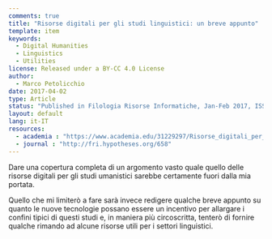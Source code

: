 ```yaml
---
comments: true
title: "Risorse digitali per gli studi linguistici: un breve appunto"
template: item
keywords: 
  - Digital Humanities
  - Linguistics
  - Utilities
license: Released under a BY-CC 4.0 License
author:
  - Marco Petolicchio
date: 2017-04-02
type: Article
status: "Published in Filologia Risorse Informatiche, Jan-Feb 2017, ISSN: 2496-6223"
layout: default
lang: it-IT
resources:
  - academia : "https://www.academia.edu/31229297/Risorse_digitali_per_gli_studi_linguistici_un_breve_appunto_in_Filologia_Risorse_Informatiche_gennaio-febbraio_2017"
  - journal : "http://fri.hypotheses.org/658" 
---
```


Dare una copertura completa di un argomento vasto quale quello delle risorse digitali per gli studi umanistici sarebbe certamente fuori dalla mia portata.

Quello che mi limiterò a fare sarà invece redigere qualche breve appunto su quanto le nuove tecnologie possano essere un incentivo per allargare i confini tipici di questi studi e, in maniera più circoscritta, tenterò di fornire qualche rimando ad alcune risorse utili per i settori linguistici.